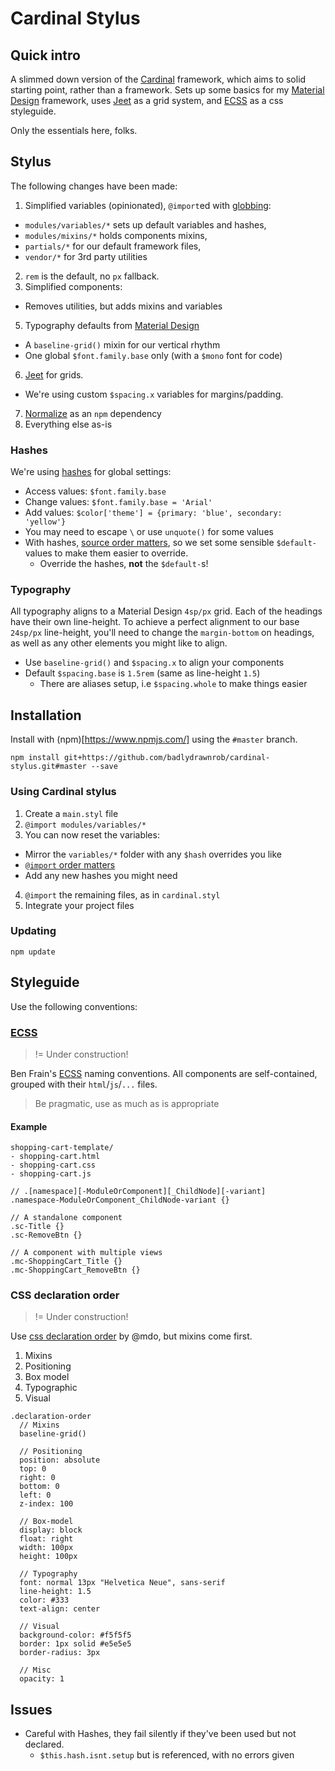 # Cardinal Stylus

## Quick intro

A slimmed down version of the [Cardinal](http://cardinalcss.com/) framework, which aims to solid starting point, rather than a framework. Sets up some basics for my [Material Design](https://github.com/badlydrawnrob/cardinal-material) framework, uses [Jeet](http://jeet.gs/) as a grid system, and [ECSS](https://benfrain.com/my-fourth-book-enduring-css/) as a css styleguide.

Only the essentials here, folks.



## Stylus

The following changes have been made:

1. Simplified variables (opinionated), `@import`ed with [globbing](http://stylus-lang.com/docs/import.html#file-globbing):
  - `modules/variables/*` sets up default variables and hashes,
  - `modules/mixins/*` holds components mixins,
  - `partials/*` for our default framework files,
  - `vendor/*` for 3rd party utilities
2. `rem` is the default, no `px` fallback.
3. Simplified components:
  - Removes utilities, but adds mixins and variables
5. Typography defaults from [Material Design](https://material.io/guidelines/style/typography.html)
  - A `baseline-grid()` mixin for our vertical rhythm
  - One global `$font.family.base` only (with a `$mono` font for code)
6. [Jeet](http://jeet.gs/) for grids.
  - We're using custom `$spacing.x` variables for margins/padding.
7. [Normalize](https://necolas.github.io/normalize.css/) as an `npm` dependency
8. Everything else as-is

### Hashes

We're using [hashes](http://stylus-lang.com/docs/hashes.html) for global settings:

- Access values: `$font.family.base`
- Change values: `$font.family.base = 'Arial'`
- Add values: `$color['theme'] = {primary: 'blue', secondary: 'yellow'}`
- You may need to escape `\` or use `unquote()` for some values
- With hashes, [source order matters](https://github.com/stylus/stylus/issues/2136), so we set some sensible `$default-` values to make them easier to override.
  - Override the hashes, **not** the `$default-`s!

### Typography

All typography aligns to a Material Design `4sp/px` grid. Each of the headings have their own line-height. To achieve a perfect alignment to our base `24sp/px` line-height, you'll need to change the `margin-bottom` on headings, as well as any other elements you might like to align.

- Use `baseline-grid()` and `$spacing.x` to align your components
- Default `$spacing.base` is `1.5rem` (same as line-height `1.5`)
  - There are aliases setup, i.e `$spacing.whole` to make things easier



## Installation

Install with (npm)[https://www.npmjs.com/] using the `#master` branch.

```git
npm install git+https://github.com/badlydrawnrob/cardinal-stylus.git#master --save
```

### Using Cardinal stylus

1. Create a `main.styl` file
2. `@import modules/variables/*`
3. You can now reset the variables:
  - Mirror the `variables/*` folder with any `$hash` overrides you like
  - [`@import` order matters](https://github.com/stylus/stylus/issues/2136)
  - Add any new hashes you might need
4. `@import` the remaining files, as in `cardinal.styl`
5. Integrate your project files

### Updating

```git
npm update
```



## Styleguide
Use the following conventions:

### [ECSS]()
> != Under construction!

Ben Frain's [ECSS](http://ecss.io/chapter5.html) naming conventions. All components are self-contained, grouped with their `html`/`js`/`...` files.

> Be pragmatic, use as much as is appropriate

#### Example

```text
shopping-cart-template/
- shopping-cart.html
- shopping-cart.css
- shopping-cart.js
```

```stylus
// .[namespace][-ModuleOrComponent][_ChildNode][-variant]
.namespace-ModuleOrComponent_ChildNode-variant {}

// A standalone component
.sc-Title {}
.sc-RemoveBtn {}

// A component with multiple views
.mc-ShoppingCart_Title {}
.mc-ShoppingCart_RemoveBtn {}
```

### CSS declaration order
> != Under construction!

Use [css declaration order](http://codeguide.co/#css-declaration-order) by @mdo,
but mixins come first.

1. Mixins
2. Positioning
3. Box model
4. Typographic
5. Visual

```stylus
.declaration-order
  // Mixins
  baseline-grid()

  // Positioning
  position: absolute
  top: 0
  right: 0
  bottom: 0
  left: 0
  z-index: 100

  // Box-model
  display: block
  float: right
  width: 100px
  height: 100px

  // Typography
  font: normal 13px "Helvetica Neue", sans-serif
  line-height: 1.5
  color: #333
  text-align: center

  // Visual
  background-color: #f5f5f5
  border: 1px solid #e5e5e5
  border-radius: 3px

  // Misc
  opacity: 1
```



## Issues

- Careful with Hashes, they fail silently if they've been used but not declared.
  - `$this.hash.isnt.setup` but is referenced, with no errors given
